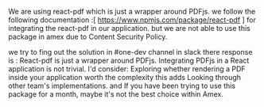 We are using react-pdf which is just a wrapper around PDFjs.
we follow the following documentation :[ https://www.npmjs.com/package/react-pdf ] for integrating the react-pdf in our application. but we are not able to use this package in amex due to  Content Security Policy.

we try to fing out the solution in #one-dev channel in slack 
there response is : 
React-pdf is just a wrapper around PDFjs. Integrating PDFjs in a React application is not trivial. I'd consider:
Exploring whether rendering a PDF inside your application worth the complexity this adds
Looking through other team's implementations.
and
If you have been trying to use this package for a month, maybe it's not the best choice within Amex.
